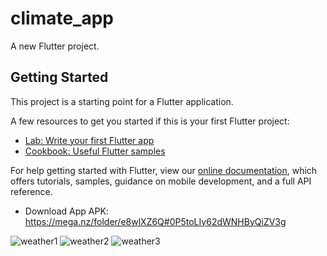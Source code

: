 # climate_app

A new Flutter project.

## Getting Started

This project is a starting point for a Flutter application.

A few resources to get you started if this is your first Flutter project:

- [Lab: Write your first Flutter app](https://flutter.dev/docs/get-started/codelab)
- [Cookbook: Useful Flutter samples](https://flutter.dev/docs/cookbook)

For help getting started with Flutter, view our
[online documentation](https://flutter.dev/docs), which offers tutorials,
samples, guidance on mobile development, and a full API reference.

- Download App APK: https://mega.nz/folder/e8wlXZ6Q#0P5toLIy62dWNHByQiZV3g

![weather1](https://user-images.githubusercontent.com/81006076/173388627-8105a35a-1396-41a2-aca2-54ef2e6112f0.gif)
![weather2](https://user-images.githubusercontent.com/81006076/173388657-4d407196-8bd5-4532-a491-6ec42ce3b226.gif)
![weather3](https://user-images.githubusercontent.com/81006076/173388682-f62ea891-7a75-4143-899e-5cd5389f4b36.gif)
